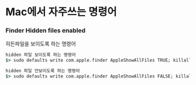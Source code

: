 # Mac에서 자주쓰는 명령어

### Finder Hidden files enabled

히든파일을 보이도록 하는 명령어

```cmd
hidden 파일 보이도록 하는 명령어
$> sudo defaults write com.apple.finder AppleShowAllFiles TRUE; killall Finder

hidden 파일 안보이도록 하는 명령어
$> sudo defaults write com.apple.finder AppleShowAllFiles FALSE; killall Finder
```


